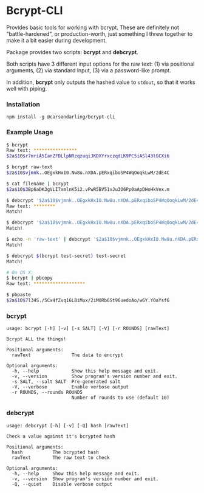 # Bcrypt-CLI

Provides basic tools for working with bcrypt. These are definitely not "battle-hardened", or production-worth, just something I threw together to make it a bit easier during development.

Package provides two scripts: **bcrypt** and **debcrypt**.

Both scripts have 3 different input options for the raw text: (1) via positional arguments, (2) via standard input, (3) via a password-like prompt.

In addition, **bcrypt** only outputs the hashed value to `stdout`, so that it works well with piping.

### Installation

```
npm install -g @carsondarling/bcrypt-cli
```

### Example Usage

```bash
$ bcrypt
Raw text: ****************
$2a$10$r7mriA5IanZFDLlpNRzqzuqiJKDXYrxczqdLK9PC5iASl43lGCXi6

$ bcrypt raw-text
$2a$10$vjmnk..OEgxkHxI0.Nw8u.nXDA.pERxqiboSP4WqOoqkLwM/2dE4C

$ cat filename | bcrypt
$2a$10$3Bp6aDK3gVLI7xmlnK5i2.vPwR5BV51vJu3O6Pp0aApDHoHkVex.m

$ debcrypt '$2a$10$vjmnk..OEgxkHxI0.Nw8u.nXDA.pERxqiboSP4WqOoqkLwM/2dE4C'
Raw text: ********
Match!

$ debcrypt '$2a$10$vjmnk..OEgxkHxI0.Nw8u.nXDA.pERxqiboSP4WqOoqkLwM/2dE4C' raw-text
Match!

$ echo -n 'raw-text' | debcrypt '$2a$10$vjmnk..OEgxkHxI0.Nw8u.nXDA.pERxqiboSP4WqOoqkLwM/2dE4C'
Match!

$ debcrypt $(bcrypt test-secret) test-secret
Match!

# On OS X:
$ bcrypt | pbcopy
Raw text: *******************

$ pbpaste
$2a$10$7l34S./5Cx4fZvq16LBiMux/2iM0Rb6St96uedoAo/w6Y.Y0aYsf6
```

### bcrypt

```
usage: bcrypt [-h] [-v] [-s SALT] [-V] [-r ROUNDS] [rawText]

Bcrypt ALL the things!

Positional arguments:
  rawText               The data to encrypt

Optional arguments:
  -h, --help            Show this help message and exit.
  -v, --version         Show program's version number and exit.
  -s SALT, --salt SALT  Pre-generated salt
  -V, --verbose         Enable verbose output
  -r ROUNDS, --rounds ROUNDS
                        Number of rounds to use (default 10)
```

### debcrypt

```
usage: debcrypt [-h] [-v] [-Q] hash [rawText]

Check a value against it's bcrypted hash

Positional arguments:
  hash           The bcrypted hash
  rawText        The raw text to check

Optional arguments:
  -h, --help     Show this help message and exit.
  -v, --version  Show program's version number and exit.
  -Q, --quiet    Disable verbose output
```
